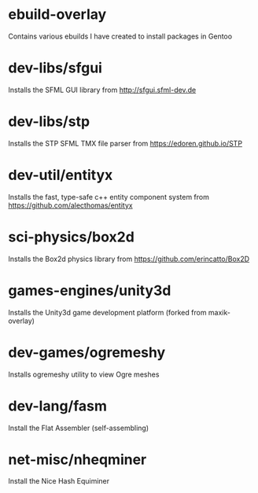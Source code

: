 # ebuild-overlay

Contains various ebuilds I have created to install packages in Gentoo

# dev-libs/sfgui
Installs the SFML GUI library from http://sfgui.sfml-dev.de

# dev-libs/stp
Installs the STP SFML TMX file parser from https://edoren.github.io/STP

# dev-util/entityx
Installs the fast, type-safe c++ entity component system from https://github.com/alecthomas/entityx

# sci-physics/box2d
Installs the Box2d physics library from https://github.com/erincatto/Box2D

# games-engines/unity3d
Installs the Unity3d game development platform (forked from maxik-overlay)

# dev-games/ogremeshy
Installs ogremeshy utility to view Ogre meshes

# dev-lang/fasm
Install the Flat Assembler (self-assembling)

# net-misc/nheqminer
Install the Nice Hash Equiminer

